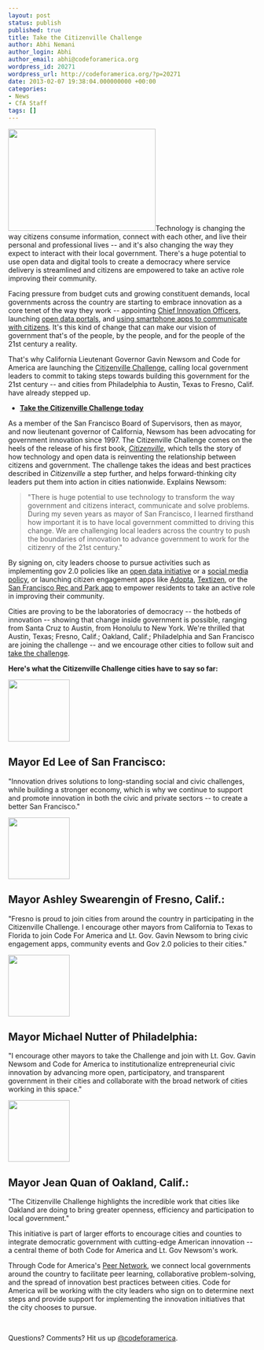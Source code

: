 ```yaml
---
layout: post
status: publish
published: true
title: Take the Citizenville Challenge
author: Abhi Nemani
author_login: Abhi
author_email: abhi@codeforamerica.org
wordpress_id: 20271
wordpress_url: http://codeforamerica.org/?p=20271
date: 2013-02-07 19:38:04.000000000 +00:00
categories:
- News
- CfA Staff
tags: []
---
```

<a href="http://codeforamerica.org/wp-content/uploads/2013/02/newsom.jpg"><img class="alignleft size-medium wp-image-20305" title="newsom" src="http://codeforamerica.org/wp-content/uploads/2013/02/newsom-300x207.jpg" alt="" width="300" height="207" /></a>Technology is changing the way citizens consume information, connect with each other, and live their personal and professional lives -- and it's also changing the way they expect to interact with their local government. There's a huge potential to use open data and digital tools to create a democracy where service delivery is streamlined and citizens are empowered to take an active role improving their community.

Facing pressure from budget cuts and growing constituent demands, local governments across the country are starting to embrace innovation as a core tenet of the way they work -- appointing <a href="http://www.theatlanticcities.com/technology/2012/03/dawn-municipal-chief-innovation-officer/1516/">Chief Innovation Officers</a>, launching <a href="http://www.data.gov/cities/community/cities">open data portals</a>, and <a href="http://sfrecpark.org/">using smartphone apps to communicate with citizens</a>. It's this kind of change that can make our vision of government that's of the people, by the people, and for the people of the 21st century a reality.

That's why California Lieutenant Governor Gavin Newsom and Code for America are launching the <a href="http://citizenville.com/challenge/">Citizenville Challenge</a>, calling local government leaders to commit to taking steps towards building this government for the 21st century -- and cities from Philadelphia to Austin, Texas to Fresno, Calif. have already stepped up.
<ul>
	<li><strong><a href="http://citizenville.com/challenge/">Take the Citizenville Challenge today</a></strong></li>
</ul>
As a member of the San Francisco Board of Supervisors, then as mayor, and now lieutenant governor of California, Newsom has been advocating for government innovation since 1997. The Citizenville Challenge comes on the heels of the release of his first book, <em><a href="http://citizenville.com/">Citizenville</a></em>, which tells the story of how technology and open data is reinventing the relationship between citizens and government. The challenge takes the ideas and best practices described in <em>Citizenville</em> a step further, and helps forward-thinking city leaders put them into action in cities nationwide. Explains Newsom:
<blockquote>"There is huge potential to use technology to transform the way government and citizens interact, communicate and solve problems. During my seven years as mayor of San Francisco, I learned firsthand how important it is to have local government committed to driving this change. We are challenging local leaders across the country to push the boundaries of innovation to advance government to work for the citizenry of the 21st century."</blockquote>
By signing on, city leaders choose to pursue activities such as implementing gov 2.0 policies like an <a href="http://wiki.civiccommons.org/Open_Data_Policy">open data initiative</a> or a <a href="http://www.seattle.gov/pan/SocialMediaPolicy.htm">social media policy</a>, or launching citizen engagement apps like <a href="http://adoptahydrant.org/">Adopta</a>, <a href="http://technicallyphilly.com/2012/06/06/textizen-code-for-america-citizen-feedback-text-tool-launches-pilot-with-philadelphia-city-planning-commission">Textizen</a>, or the <a href="http://www.appallicious.com/sf-rec-park/">San Francisco Rec and Park app</a> to empower residents to take an active role in improving their community.

Cities are proving to be the laboratories of democracy -- the hotbeds of innovation -- showing that change inside government is possible, ranging from Santa Cruz to Austin, from Honolulu to New York. We're thrilled that Austin, Texas; Fresno, Calif.; Oakland, Calif.; Philadelphia and San Francisco are joining the challenge -- and we encourage other cities to follow suit and <a href="http://citizenville.com/challenge/">take the challenge</a>.

<strong>Here's what the Citizenville Challenge cities have to say so far:</strong>

<a href="http://www.sfgov.org/index.asp"><img class="alignleft size-full wp-image-20276" title="SanFrancisco-small" src="http://codeforamerica.org/wp-content/uploads/2013/02/SanFrancisco-small.png" alt="" width="125" height="126" /></a>
<h2>Mayor Ed Lee of San Francisco:</h2>
"Innovation drives solutions to long-standing social and civic challenges, while building a stronger economy, which is why we continue to support and promote innovation in both the civic and private sectors -- to create a better San Francisco."

<a href="http://codeforamerica.org/wp-content/uploads/2013/02/fresno_small.png"><img class="alignleft size-full wp-image-20299" title="fresno_small" src="http://codeforamerica.org/wp-content/uploads/2013/02/fresno_small.png" alt="" width="125" height="125" /></a>
<h2>Mayor Ashley Swearengin of Fresno, Calif.:</h2>
"Fresno is proud to join cities from around the country in participating in the Citizenville Challenge. I encourage other mayors from California to Texas to Florida to join Code For America and Lt. Gov. Gavin Newsom to bring civic engagement apps, community events and Gov 2.0 policies to their cities."


<a href="http://codeforamerica.org/wp-content/uploads/2013/02/philadelphia-small.png"><img class="alignleft size-full wp-image-20277" title="philadelphia-small" src="http://codeforamerica.org/wp-content/uploads/2013/02/philadelphia-small.png" alt="" width="125" height="125" /></a>
<h2>Mayor Michael Nutter of Philadelphia:</h2>
"I encourage other mayors to take the Challenge and join with Lt. Gov. Gavin Newsom and Code for America to institutionalize entrepreneurial civic innovation by advancing more open, participatory, and transparent government in their cities and collaborate with the broad network of cities working in this space."

<a href="http://codeforamerica.org/wp-content/uploads/2013/02/oakland_small.png"><img class="alignleft size-full wp-image-20298" title="oakland_small" src="http://codeforamerica.org/wp-content/uploads/2013/02/oakland_small.png" alt="" width="125" height="125" /></a>
<h2>Mayor Jean Quan of Oakland, Calif.:</h2>
"The Citizenville Challenge highlights the incredible work that cities like Oakland are doing to bring greater openness, efficiency and participation to local government."
&nbsp;
&nbsp;

This initiative is part of larger efforts to encourage cities and counties to integrate democratic government with cutting-edge American innovation -- a central theme of both Code for America and Lt. Gov Newsom's work.

Through Code for America's <a href="http://peernetwork.in/">Peer Network</a>, we connect local governments around the country to facilitate peer learning, collaborative problem-solving, and the spread of innovation best practices between cities. Code for America will be working with the city leaders who sign on to determine next steps and provide support for implementing the innovation initiatives that the city chooses to pursue.

&nbsp;

Questions? Comments? Hit us up <a href="http://twitter.com/codeforamerica" target="_blank">@codeforamerica</a>.
